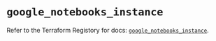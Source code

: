 # `google_notebooks_instance`

Refer to the Terraform Registory for docs: [`google_notebooks_instance`](https://registry.terraform.io/providers/hashicorp/google/5.21.0/docs/resources/notebooks_instance).
